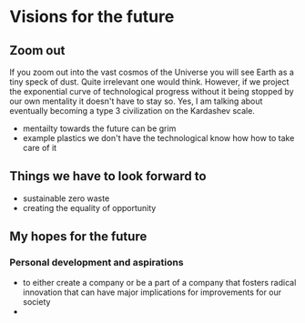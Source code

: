 # Visions for the future

## Zoom out
If you zoom out into the vast cosmos of the Universe you will see Earth as a tiny speck of dust. Quite irrelevant one would think. However, if we project the exponential curve of technological progress without it being stopped by our own mentality it doesn't have to stay so. Yes, I am talking about eventually becoming a type 3 civilization on the Kardashev scale.

 - mentailty towards the future can be grim
 - example plastics we don't have the technological know how how to take care of it

 ## Things we have to look forward to
  - sustainable zero waste 
  - creating the equality of opportunity



## My hopes for the future
### Personal development and aspirations 
- to either create a company or be a part of a company that fosters radical innovation that can have major implications for improvements for our society
- 